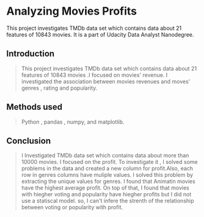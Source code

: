 # Analyzing Movies Profits
This project investigates TMDb data set which contains data about 21 features of 10843 movies. It is a part of Udacity Data Analyst Nanodegree.
## Introduction

> This project investigates TMDb data set which contains data about 21 features of 10843 movies .I focused on movies' revenue. I investigated the association between movies revenues and moves' genres , rating and popularity.

## Methods used

> Python , pandas , numpy, and matplotlib.

## Conclusion

> I Investigated TMDb data set which contains data about more than 10000 movies. I focused on the profit. To investigate it , I solved some problems in the data and created a new column for profit.Also, each row in genres columns have muliple values. I solved this problem by extracting the unique values for genres. 
I found that Animatin movies have the highest average profit. On top of that, I found that movies with hiegher voting and popularity have hiegher profits but I did not use a statiscal model. so, I can't infere the strenth of the relationship between voting or popularity with profit.
